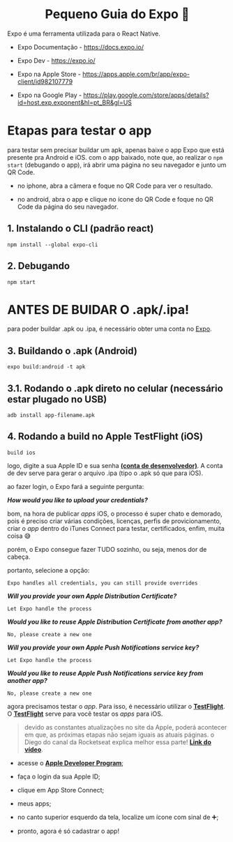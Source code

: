 <h1 align="center", font-size:10px> Pequeno Guia do Expo 🚀</h4>

Expo é uma ferramenta utilizada para o React Native.

* Expo Documentação - https://docs.expo.io/

* Expo Dev - https://expo.io/

* Expo na Apple Store - https://apps.apple.com/br/app/expo-client/id982107779

* Expo na Google Play - https://play.google.com/store/apps/details?id=host.exp.exponent&hl=pt_BR&gl=US

# Etapas para testar o app
para testar sem precisar buildar um apk, apenas baixe o app Expo que está presente pra Android e iOS. com o app baixado, note que, ao realizar o ``npm start`` (debugando o app), irá abrir uma página no seu navegador e junto um QR Code. 

* no iphone, abra a câmera e foque no QR Code para ver o resultado.

* no android, abra o app e clique no ícone do QR Code e foque no QR Code da página do seu navegador.
  

## 1. Instalando o CLI (padrão react)
```
npm install --global expo-cli
```

## 2. Debugando
```
npm start
```

# ANTES DE BUIDAR O .apk/.ipa!

para poder buildar .apk ou .ipa, é necessário obter uma conta no [Expo](https://expo.io/).

## 3. Buildando o .apk (Android)
```
expo build:android -t apk
```

## 3.1. Rodando o .apk direto no celular (necessário estar plugado no USB)
```
adb install app-filename.apk
```

## 4. Rodando a build no Apple TestFlight (iOS)
```
build ios
```
logo, digite a sua Apple ID e sua senha [**(conta de desenvolvedor)**](https://developer.apple.com/). A conta de dev serve para gerar o arquivo .ipa (tipo o .apk só que para iOS).

ao fazer login, o Expo fará a seguinte pergunta:

***How would you like to upload your credentials?***

bom, na hora de publicar *apps* iOS, o processo é super chato e demorado, pois é preciso criar várias condições, licenças, perfis de provicionamento, criar o *app* dentro do iTunes Connect para testar, certificados, enfim, muita coisa :sweat_smile:

porém, o Expo consegue fazer TUDO sozinho, ou seja, menos dor de cabeça.

portanto, selecione a opção:

```
Expo handles all credentials, you can still provide overrides
```


***Will you provide your own Apple Distribution Certificate?***

```
Let Expo handle the process
```


***Would you like to reuse Apple Distribution Certificate from another app?***

```
No, please create a new one
```


***Will you provide your own Apple Push Notifications service key?***

```
Let Expo handle the process
```


***Would you like to reuse Apple Push Notifications service key from another app?***

```
No, please create a new one
```

agora precisamos testar o *app*. Para isso, é necessário utilizar o [**TestFlight**](https://developer.apple.com/testflight/). O [**TestFlight**](https://developer.apple.com/testflight/) serve para você testar os *apps* para iOS.

> devido as constantes atualizações no site da Apple, poderá acontecer em que, as próximas etapas não sejam iguais as atuais páginas.
o Diego do canal da Rocketseat explica melhor essa parte! [**Link do vídeo**](https://youtu.be/wYMvzbfBdYI?t=1213).

* acesse o [**Apple Developer Program**](https://developer.apple.com/account);

* faça o login da sua Apple ID;

* clique em App Store Connect;

* meus apps;

* no canto superior esquerdo da tela, localize um ícone com sinal de :heavy_plus_sign:;

* pronto, agora é só cadastrar o app!
